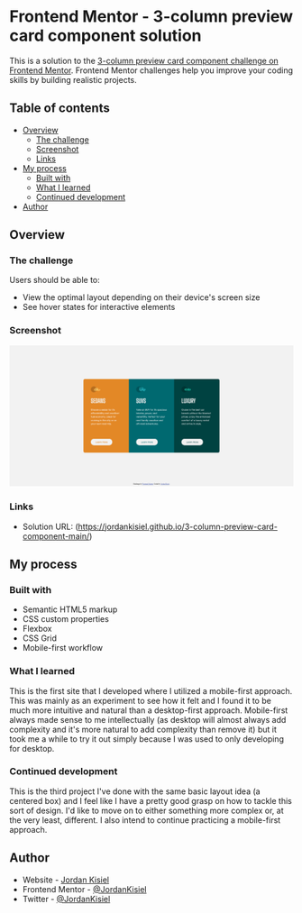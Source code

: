# Frontend Mentor - 3-column preview card component solution

This is a solution to the [3-column preview card component challenge on Frontend Mentor](https://www.frontendmentor.io/challenges/3column-preview-card-component-pH92eAR2-). Frontend Mentor challenges help you improve your coding skills by building realistic projects. 

## Table of contents

- [Overview](#overview)
  - [The challenge](#the-challenge)
  - [Screenshot](#screenshot)
  - [Links](#links)
- [My process](#my-process)
  - [Built with](#built-with)
  - [What I learned](#what-i-learned)
  - [Continued development](#continued-development)
- [Author](#author)


## Overview

### The challenge

Users should be able to:

- View the optimal layout depending on their device's screen size
- See hover states for interactive elements

### Screenshot

![](screenshot.png)

### Links

- Solution URL: (https://jordankisiel.github.io/3-column-preview-card-component-main/)

## My process

### Built with

- Semantic HTML5 markup
- CSS custom properties
- Flexbox
- CSS Grid
- Mobile-first workflow

### What I learned

This is the first site that I developed where I utilized a mobile-first approach. This was mainly as an experiment to see how it felt and I found it to be much more intuitive and natural than a desktop-first approach. Mobile-first always made sense to me intellectually (as desktop will almost always add complexity and it's more natural to add complexity than remove it) but it took me a while to try it out simply because I was used to only developing for desktop.

### Continued development

This is the third project I've done with the same basic layout idea (a centered box) and I feel like I have a pretty good grasp on how to tackle this sort of design. I'd like to move on to either something more complex or, at the very least, different. I also intend to continue practicing a mobile-first approach.

## Author

- Website - [Jordan Kisiel](http://robojojo.co/)
- Frontend Mentor - [@JordanKisiel](https://www.frontendmentor.io/profile/JordanKisiel)
- Twitter - [@JordanKisiel](https://www.twitter.com/JordanKisiel)
